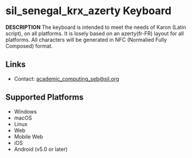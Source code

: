 sil_senegal_krx_azerty Keyboard
=====================

__DESCRIPTION__
The keyboard is intended to meet the needs of Karon (Latin script), on all platforms.
It is losely based on an azerty(fr-FR) layout for all platforms.
All characters will be generated in NFC (Normalied Fully Composed) format.

Links
-----

 * Contact:  academic_computing_seb@sil.org

Supported Platforms
-------------------
 * Windows
 * macOS
 * Linux
 * Web
 * Mobile Web
 * iOS
 * Android (v5.0 or later)
